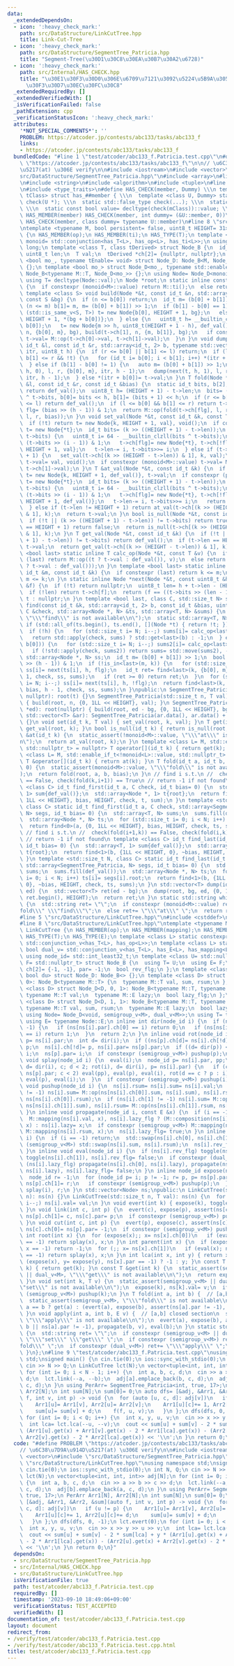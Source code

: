 ```yaml
---
data:
  _extendedDependsOn:
  - icon: ':heavy_check_mark:'
    path: src/DataStructure/LinkCutTree.hpp
    title: Link-Cut-Tree
  - icon: ':heavy_check_mark:'
    path: src/DataStructure/SegmentTree_Patricia.hpp
    title: "Segment-Tree(\u30D1\u30C8\u30EA\u30B7\u30A2\u6728)"
  - icon: ':heavy_check_mark:'
    path: src/Internal/HAS_CHECK.hpp
    title: "\u30E1\u30F3\u30D0\u306E\u6709\u7121\u3092\u5224\u5B9A\u3059\u308B\u30C6\
      \u30F3\u30D7\u30EC\u30FC\u30C8"
  _extendedRequiredBy: []
  _extendedVerifiedWith: []
  _isVerificationFailed: false
  _pathExtension: cpp
  _verificationStatusIcon: ':heavy_check_mark:'
  attributes:
    '*NOT_SPECIAL_COMMENTS*': ''
    PROBLEM: https://atcoder.jp/contests/abc133/tasks/abc133_f
    links:
    - https://atcoder.jp/contests/abc133/tasks/abc133_f
  bundledCode: "#line 1 \"test/atcoder/abc133_f.Patricia.test.cpp\"\n#define PROBLEM\
    \ \"https://atcoder.jp/contests/abc133/tasks/abc133_f\"\n\n// \u6C38\u7D9A\u914D\
    \u5217(at) \u306E verify\n\n#include <iostream>\n#include <vector>\n#line 2 \"\
    src/DataStructure/SegmentTree_Patricia.hpp\"\n#include <array>\n#line 4 \"src/DataStructure/SegmentTree_Patricia.hpp\"\
    \n#include <string>\n#include <algorithm>\n#include <tuple>\n#line 2 \"src/Internal/HAS_CHECK.hpp\"\
    \n#include <type_traits>\n#define HAS_CHECK(member, Dummy) \\\n template <class\
    \ tClass> struct has_##member { \\\n  template <class U, Dummy> static std::true_type\
    \ check(U *); \\\n  static std::false_type check(...); \\\n  static tClass *mClass;\
    \ \\\n  static const bool value= decltype(check(mClass))::value; \\\n };\n#define\
    \ HAS_MEMBER(member) HAS_CHECK(member, int dummy= (&U::member, 0))\n#define HAS_TYPE(member)\
    \ HAS_CHECK(member, class dummy= typename U::member)\n#line 8 \"src/DataStructure/SegmentTree_Patricia.hpp\"\
    \ntemplate <typename M, bool persistent= false, uint8_t HEIGHT= 31> class SegmentTree_Patricia\
    \ {\n HAS_MEMBER(op);\n HAS_MEMBER(ti);\n HAS_TYPE(T);\n template <class L> using\
    \ monoid= std::conjunction<has_T<L>, has_op<L>, has_ti<L>>;\n using id_t= long\
    \ long;\n template <class T, class tDerived> struct Node_B {\n  id_t bits;\n \
    \ uint8_t len;\n  T val;\n  tDerived *ch[2]= {nullptr, nullptr};\n };\n template\
    \ <bool mo_, typename tEnable= void> struct Node_D: Node_B<M, Node_D<mo_, tEnable>>\
    \ {};\n template <bool mo_> struct Node_D<mo_, typename std::enable_if_t<mo_>>:\
    \ Node_B<typename M::T, Node_D<mo_>> {};\n using Node= Node_D<monoid<M>::value>;\n\
    \ using T= decltype(Node::val);\n Node *root;\n static inline constexpr T def_val()\
    \ {\n  if constexpr (monoid<M>::value) return M::ti();\n  else return T();\n }\n\
    \ template <class S> void build(Node *&t, const id_t &n, std::array<id_t, 2> b,\
    \ const S &bg) {\n  if (n <= b[0]) return;\n  id_t m= (b[0] + b[1]) >> 1;\n  while\
    \ (n <= m) b[1]= m, m= (b[0] + b[1]) >> 1;\n  if (b[1] - b[0] == 1) {\n   if constexpr\
    \ (std::is_same_v<S, T>) t= new Node{b[0], HEIGHT + 1, bg};\n   else t= new Node{b[0],\
    \ HEIGHT + 1, *(bg + b[0])};\n  } else {\n   uint8_t h= __builtin_ctzll(b[1] -\
    \ b[0]);\n   t= new Node{m >> h, uint8_t(HEIGHT + 1 - h), def_val()};\n   build(t->ch[0],\
    \ n, {b[0], m}, bg), build(t->ch[1], n, {m, b[1]}, bg);\n   if constexpr (monoid<M>::value)\
    \ t->val= M::op(t->ch[0]->val, t->ch[1]->val);\n  }\n }\n void dump(Node *t, const\
    \ id_t &l, const id_t &r, std::array<id_t, 2> b, typename std::vector<T>::iterator\
    \ itr, uint8_t h) {\n  if (r <= b[0] || b[1] <= l) return;\n  if (l <= b[0] &&\
    \ b[1] <= r && !t) {\n   for (id_t i= b[0]; i < b[1]; i++) *(itr + i)= def_val();\n\
    \  } else if (b[1] - b[0] != 1) {\n   auto m= (b[0] + b[1]) >> 1;\n   dump(next(t,\
    \ h, 0), l, r, {b[0], m}, itr, h - 1);\n   dump(next(t, h, 1), l, r, {m, b[1]},\
    \ itr, h - 1);\n  } else *(itr + b[0])= t->val;\n }\n T fold(Node *&t, const id_t\
    \ &l, const id_t &r, const id_t &bias) {\n  static id_t bits, b[2];\n  if (!t)\
    \ return def_val();\n  uint8_t h= (HEIGHT + 1) - t->len;\n  bits= (bias >> h)\
    \ ^ t->bits, b[0]= bits << h, b[1]= (bits + 1) << h;\n  if (r <= b[0] || b[1]\
    \ <= l) return def_val();\n  if (l <= b[0] && b[1] <= r) return t->val;\n  bool\
    \ flg= (bias >> (h - 1)) & 1;\n  return M::op(fold(t->ch[flg], l, r, bias), fold(t->ch[!flg],\
    \ l, r, bias));\n }\n void set_val(Node *&t, const id_t &k, const T &val) {\n\
    \  if (!t) return t= new Node{k, HEIGHT + 1, val}, void();\n  if constexpr (persistent)\
    \ t= new Node{*t};\n  id_t bits= (k >> ((HEIGHT + 1) - t->len));\n  if (bits !=\
    \ t->bits) {\n   uint8_t i= 64 - __builtin_clzll(bits ^ t->bits);\n   bool flg=\
    \ (t->bits >> (i - 1)) & 1;\n   t->ch[flg]= new Node{*t}, t->ch[!flg]= new Node{k,\
    \ HEIGHT + 1, val};\n   t->len-= i, t->bits>>= i;\n  } else if (t->len != HEIGHT\
    \ + 1) {\n   set_val(t->ch[(k >> (HEIGHT - t->len)) & 1], k, val);\n  } else return\
    \ t->val= val, void();\n  if constexpr (monoid<M>::value) t->val= M::op(t->ch[0]->val,\
    \ t->ch[1]->val);\n }\n T &at_val(Node *&t, const id_t &k) {\n  if (!t) return\
    \ t= new Node{k, HEIGHT + 1, def_val()}, t->val;\n  if constexpr (persistent)\
    \ t= new Node{*t};\n  id_t bits= (k >> ((HEIGHT + 1) - t->len));\n  if (bits !=\
    \ t->bits) {\n   uint8_t i= 64 - __builtin_clzll(bits ^ t->bits);\n   bool flg=\
    \ (t->bits >> (i - 1)) & 1;\n   t->ch[flg]= new Node{*t}, t->ch[!flg]= new Node{k,\
    \ HEIGHT + 1, def_val()};\n   t->len-= i, t->bits>>= i;\n   return t->ch[!flg]->val;\n\
    \  } else if (t->len != HEIGHT + 1) return at_val(t->ch[(k >> (HEIGHT - t->len))\
    \ & 1], k);\n  return t->val;\n }\n bool is_null(Node *&t, const id_t &k) {\n\
    \  if (!t || (k >> ((HEIGHT + 1) - t->len)) != t->bits) return true;\n  if (t->len\
    \ == HEIGHT + 1) return false;\n  return is_null(t->ch[(k >> (HEIGHT - t->len))\
    \ & 1], k);\n }\n T get_val(Node *&t, const id_t &k) {\n  if (!t || (k >> ((HEIGHT\
    \ + 1) - t->len)) != t->bits) return def_val();\n  if (t->len == HEIGHT + 1) return\
    \ t->val;\n  return get_val(t->ch[(k >> (HEIGHT - t->len)) & 1], k);\n }\n template\
    \ <bool last> static inline T calc_op(Node *&t, const T &v) {\n  if constexpr\
    \ (last) return M::op((t ? t->val : def_val()), v);\n  else return M::op(v, (t\
    \ ? t->val : def_val()));\n }\n template <bool last> static inline bool is_in(const\
    \ id_t &m, const id_t &k) {\n  if constexpr (last) return k <= m;\n  else return\
    \ m <= k;\n }\n static inline Node *next(Node *&t, const uint8_t &h, const bool\
    \ &f) {\n  if (!t) return nullptr;\n  uint8_t len= h + t->len - (HEIGHT + 1);\n\
    \  if (!len) return t->ch[f];\n  return (f == ((t->bits >> (len - 1)) & 1)) ?\
    \ t : nullptr;\n }\n template <bool last, class C, std::size_t N> static id_t\
    \ find(const id_t &k, std::array<id_t, 2> b, const id_t &bias, uint8_t h, const\
    \ C &check, std::array<Node *, N> &ts, std::array<T, N> &sums) {\n  static_assert(monoid<M>::value,\
    \ \"\\\"find\\\" is not available\\n\");\n  static std::array<T, N> sums2;\n \
    \ if (std::all_of(ts.begin(), ts.end(), [](Node *t) { return !t; })) return -1;\n\
    \  if (!h) {\n   for (std::size_t i= N; i--;) sums[i]= calc_op<last>(ts[i], sums[i]);\n\
    \   return std::apply(check, sums) ? std::get<last>(b) : -1;\n  } else if (is_in<last>(k,\
    \ b[0])) {\n   for (std::size_t i= N; i--;) sums2[i]= calc_op<last>(ts[i], sums[i]);\n\
    \   if (!std::apply(check, sums2)) return sums= std::move(sums2), -1;\n  }\n \
    \ std::array<Node *, N> ss;\n  id_t m= (b[0] + b[1]) >> 1;\n  bool flg= (bias\
    \ >> (h - 1)) & 1;\n  if (!is_in<last>(m, k)) {\n   for (std::size_t i= N; i--;)\
    \ ss[i]= next(ts[i], h, flg);\n   id_t ret= find<last>(k, {b[0], m}, bias, h -\
    \ 1, check, ss, sums);\n   if (ret >= 0) return ret;\n  }\n  for (std::size_t\
    \ i= N; i--;) ss[i]= next(ts[i], h, !flg);\n  return find<last>(k, {m, b[1]},\
    \ bias, h - 1, check, ss, sums);\n }\npublic:\n SegmentTree_Patricia(Node *t=\
    \ nullptr): root(t) {}\n SegmentTree_Patricia(std::size_t n, T val): root(nullptr)\
    \ { build(root, n, {0, 1LL << HEIGHT}, val); }\n SegmentTree_Patricia(T *bg, T\
    \ *ed): root(nullptr) { build(root, ed - bg, {0, 1LL << HEIGHT}, bg); }\n SegmentTree_Patricia(const\
    \ std::vector<T> &ar): SegmentTree_Patricia(ar.data(), ar.data() + ar.size())\
    \ {}\n void set(id_t k, T val) { set_val(root, k, val); }\n T get(id_t k) { return\
    \ get_val(root, k); }\n bool is_null(id_t k) { return is_null(root, k); }\n T\
    \ &at(id_t k) {\n  static_assert(!monoid<M>::value, \"\\\"at\\\" is not available\\\
    n\");\n  return at_val(root, k);\n }\n template <class L= M, std::enable_if_t<monoid<L>::value,\
    \ std::nullptr_t> = nullptr> T operator[](id_t k) { return get(k); }\n template\
    \ <class L= M, std::enable_if_t<!monoid<L>::value, std::nullptr_t> = nullptr>\
    \ T &operator[](id_t k) { return at(k); }\n T fold(id_t a, id_t b, id_t bias=\
    \ 0) {\n  static_assert(monoid<M>::value, \"\\\"fold\\\" is not available\\n\"\
    );\n  return fold(root, a, b, bias);\n }\n // find i s.t.\n //  check(fold(k,i))\
    \ == False, check(fold(k,i+1)) == True\n // return -1 if not found\n template\
    \ <class C> id_t find_first(id_t a, C check, id_t bias= 0) {\n  std::array<T,\
    \ 1> sum{def_val()};\n  std::array<Node *, 1> t{root};\n  return find<0>(a, {0,\
    \ 1LL << HEIGHT}, bias, HEIGHT, check, t, sum);\n }\n template <std::size_t N,\
    \ class C> static id_t find_first(id_t a, C check, std::array<SegmentTree_Patricia,\
    \ N> segs, id_t bias= 0) {\n  std::array<T, N> sums;\n  sums.fill(def_val());\n\
    \  std::array<Node *, N> ts;\n  for (std::size_t i= 0; i < N; i++) ts[i]= segs[i].root;\n\
    \  return find<0>(a, {0, 1LL << HEIGHT}, bias, HEIGHT, check, ts, sums);\n }\n\
    \ // find i s.t.\n //  check(fold(i+1,k)) == False, check(fold(i,k)) == True\n\
    \ // return -1 if not found\n template <class C> id_t find_last(id_t b, C check,\
    \ id_t bias= 0) {\n  std::array<T, 1> sum{def_val()};\n  std::array<Node *, 1>\
    \ t{root};\n  return find<1>(b, {1LL << HEIGHT, 0}, ~bias, HEIGHT, check, t, sum);\n\
    \ }\n template <std::size_t N, class C> static id_t find_last(id_t b, C check,\
    \ std::array<SegmentTree_Patricia, N> segs, id_t bias= 0) {\n  std::array<T, N>\
    \ sums;\n  sums.fill(def_val());\n  std::array<Node *, N> ts;\n  for (std::size_t\
    \ i= 0; i < N; i++) ts[i]= segs[i].root;\n  return find<1>(b, {1LL << HEIGHT,\
    \ 0}, ~bias, HEIGHT, check, ts, sums);\n }\n std::vector<T> dump(id_t bg, id_t\
    \ ed) {\n  std::vector<T> ret(ed - bg);\n  dump(root, bg, ed, {0, 1LL << HEIGHT},\
    \ ret.begin(), HEIGHT);\n  return ret;\n }\n static std::string which_available()\
    \ {\n  std::string ret= \"\";\n  if constexpr (monoid<M>::value) ret+= \"\\\"\
    fold\\\" \\\"find\\\"\";\n  else ret+= \"\\\"at\\\" \";\n  return ret;\n }\n};\n\
    #line 5 \"src/DataStructure/LinkCutTree.hpp\"\n#include <cstddef>\n#include <cassert>\n\
    #line 8 \"src/DataStructure/LinkCutTree.hpp\"\ntemplate <typename M= void> class\
    \ LinkCutTree {\n HAS_MEMBER(op);\n HAS_MEMBER(mapping);\n HAS_MEMBER(composition);\n\
    \ HAS_TYPE(T);\n HAS_TYPE(E);\n template <class L> static constexpr bool semigroup_v=\
    \ std::conjunction_v<has_T<L>, has_op<L>>;\n template <class L> static constexpr\
    \ bool dual_v= std::conjunction_v<has_T<L>, has_E<L>, has_mapping<L>, has_composition<L>>;\n\
    \ using node_id= std::int_least32_t;\n template <class U= std::nullptr_t, class\
    \ F= std::nullptr_t> struct Node_B {\n  using T= U;\n  using E= F;\n  node_id\
    \ ch[2]= {-1, -1}, par= -1;\n  bool rev_flg;\n };\n template <class D, bool sg,\
    \ bool du> struct Node_D: Node_B<> {};\n template <class D> struct Node_D<D, 1,\
    \ 0>: Node_B<typename M::T> {\n  typename M::T val, sum, rsum;\n };\n template\
    \ <class D> struct Node_D<D, 0, 1>: Node_B<typename M::T, typename M::E> {\n \
    \ typename M::T val;\n  typename M::E lazy;\n  bool lazy_flg;\n };\n template\
    \ <class D> struct Node_D<D, 1, 1>: Node_B<typename M::T, typename M::E> {\n \
    \ typename M::T val, sum, rsum;\n  typename M::E lazy;\n  bool lazy_flg;\n };\n\
    \ using Node= Node_D<void, semigroup_v<M>, dual_v<M>>;\n using T= typename Node::T;\n\
    \ using E= typename Node::E;\n inline int dir(node_id i) {\n  if (ns[i].par !=\
    \ -1) {\n   if (ns[ns[i].par].ch[0] == i) return 0;\n   if (ns[ns[i].par].ch[1]\
    \ == i) return 1;\n  }\n  return 2;\n }\n inline void rot(node_id i) {\n  node_id\
    \ p= ns[i].par;\n  int d= dir(i);\n  if ((ns[p].ch[d]= ns[i].ch[!d]) != -1) ns[ns[p].ch[d]].par=\
    \ p;\n  ns[i].ch[!d]= p, ns[i].par= ns[p].par;\n  if ((d= dir(p)) < 2) ns[ns[p].par].ch[d]=\
    \ i;\n  ns[p].par= i;\n  if constexpr (semigroup_v<M>) pushup(p);\n }\n inline\
    \ void splay(node_id i) {\n  eval(i);\n  node_id p= ns[i].par, pp;\n  for (int\
    \ d= dir(i), c; d < 2; rot(i), d= dir(i), p= ns[i].par) {\n   if (c= dir(p), pp=\
    \ ns[p].par; c < 2) eval(pp), eval(p), eval(i), rot(d == c ? p : i);\n   else\
    \ eval(p), eval(i);\n  }\n  if constexpr (semigroup_v<M>) pushup(i);\n }\n inline\
    \ void pushup(node_id i) {\n  ns[i].rsum= ns[i].sum= ns[i].val;\n  if (ns[i].ch[0]\
    \ != -1) ns[i].sum= M::op(ns[ns[i].ch[0]].sum, ns[i].sum), ns[i].rsum= M::op(ns[i].rsum,\
    \ ns[ns[i].ch[0]].rsum);\n  if (ns[i].ch[1] != -1) ns[i].sum= M::op(ns[i].sum,\
    \ ns[ns[i].ch[1]].sum), ns[i].rsum= M::op(ns[ns[i].ch[1]].rsum, ns[i].rsum);\n\
    \ }\n inline void propagate(node_id i, const E &x) {\n  if (i == -1) return;\n\
    \  M::mapping(ns[i].val, x), ns[i].lazy_flg ? (M::composition(ns[i].lazy, x),\
    \ x) : ns[i].lazy= x;\n  if constexpr (semigroup_v<M>) M::mapping(ns[i].sum, x),\
    \ M::mapping(ns[i].rsum, x);\n  ns[i].lazy_flg= true;\n }\n inline void toggle(node_id\
    \ i) {\n  if (i == -1) return;\n  std::swap(ns[i].ch[0], ns[i].ch[1]);\n  if constexpr\
    \ (semigroup_v<M>) std::swap(ns[i].sum, ns[i].rsum);\n  ns[i].rev_flg= !ns[i].rev_flg;\n\
    \ }\n inline void eval(node_id i) {\n  if (ns[i].rev_flg) toggle(ns[i].ch[0]),\
    \ toggle(ns[i].ch[1]), ns[i].rev_flg= false;\n  if constexpr (dual_v<M>)\n   if\
    \ (ns[i].lazy_flg) propagate(ns[i].ch[0], ns[i].lazy), propagate(ns[i].ch[1],\
    \ ns[i].lazy), ns[i].lazy_flg= false;\n }\n inline node_id expose(node_id i) {\n\
    \  node_id r= -1;\n  for (node_id p= i; p != -1; r= p, p= ns[p].par) {\n   splay(p),\
    \ ns[p].ch[1]= r;\n   if constexpr (semigroup_v<M>) pushup(p);\n  }\n  return\
    \ splay(i), r;\n }\n std::vector<Node> ns;\npublic:\n LinkCutTree(std::size_t\
    \ n): ns(n) {}\n LinkCutTree(std::size_t n, T val): ns(n) {\n  for (int i= n;\
    \ i--;) ns[i].val= val;\n }\n void evert(int k) { expose(k), toggle(k), eval(k);\
    \ }\n void link(int c, int p) {\n  evert(c), expose(p), assert(ns[c].par == -1),\
    \ ns[p].ch[1]= c, ns[c].par= p;\n  if constexpr (semigroup_v<M>) pushup(p);\n\
    \ }\n void cut(int c, int p) {\n  evert(p), expose(c), assert(ns[c].ch[0] == p),\
    \ ns[c].ch[0]= ns[p].par= -1;\n  if constexpr (semigroup_v<M>) pushup(c);\n }\n\
    \ int root(int x) {\n  for (expose(x);; x= ns[x].ch[0])\n   if (eval(x); ns[x].ch[0]\
    \ == -1) return splay(x), x;\n }\n int parent(int x) {\n  if (expose(x), x= ns[x].ch[0];\
    \ x == -1) return -1;\n  for (;; x= ns[x].ch[1])\n   if (eval(x); ns[x].ch[1]\
    \ == -1) return splay(x), x;\n }\n int lca(int x, int y) { return x == y ? x :\
    \ (expose(x), y= expose(y), ns[x].par == -1) ? -1 : y; }\n const T &operator[](int\
    \ k) { return get(k); }\n const T &get(int k) {\n  static_assert(semigroup_v<M>\
    \ || dual_v<M>, \"\\\"get\\\" is not available\\n\");\n  return expose(k), ns[k].val;\n\
    \ }\n void set(int k, T v) {\n  static_assert(semigroup_v<M> || dual_v<M>, \"\\\
    \"set\\\" is not available\\n\");\n  expose(k), ns[k].val= v;\n  if constexpr\
    \ (semigroup_v<M>) pushup(k);\n }\n T fold(int a, int b) {  // [a,b] closed section\n\
    \  static_assert(semigroup_v<M>, \"\\\"fold\\\" is not available\\n\");\n  return\
    \ a == b ? get(a) : (evert(a), expose(b), assert(ns[a].par != -1), ns[b].sum);\n\
    \ }\n void apply(int a, int b, E v) {  // [a,b] closed section\n  static_assert(dual_v<M>,\
    \ \"\\\"apply\\\" is not available\\n\");\n  evert(a), expose(b), assert(a ==\
    \ b || ns[a].par != -1), propagate(b, v), eval(b);\n }\n static std::string which_available()\
    \ {\n  std::string ret= \"\";\n  if constexpr (semigroup_v<M> || dual_v<M>) ret+=\
    \ \"\\\"set\\\" \\\"get\\\" \";\n  if constexpr (semigroup_v<M>) ret+= \"\\\"\
    fold\\\" \";\n  if constexpr (dual_v<M>) ret+= \"\\\"apply\\\" \";\n  return ret;\n\
    \ }\n};\n#line 9 \"test/atcoder/abc133_f.Patricia.test.cpp\"\nusing namespace\
    \ std;\nsigned main() {\n cin.tie(0);\n ios::sync_with_stdio(0);\n int N, Q;\n\
    \ cin >> N >> Q;\n LinkCutTree lct(N);\n vector<tuple<int, int, int>> adj[N];\n\
    \ for (int i= 0; i < N - 1; i++) {\n  int a, b, c, d;\n  cin >> a >> b >> c >>\
    \ d;\n  lct.link(--a, --b);\n  adj[a].emplace_back(b, c, d);\n  adj[b].emplace_back(a,\
    \ c, d);\n }\n using PerArr= SegmentTree_Patricia<int, true, 17>;\n PerArr Arr1[N],\
    \ Arr2[N];\n int sum[N];\n sum[0]= 0;\n auto dfs= [&adj, &Arr1, &Arr2, &sum](auto\
    \ f, int v, int p) -> void {\n  for (auto [u, c, d]: adj[v])\n   if (u != p) {\n\
    \    Arr1[u]= Arr1[v], Arr2[u]= Arr2[v];\n    Arr1[u][c]+= 1, Arr2[u][c]+= d;\n\
    \    sum[u]= sum[v] + d;\n    f(f, u, v);\n   }\n };\n dfs(dfs, 0, -1);\n lct.evert(0);\n\
    \ for (int i= 0; i < Q; i++) {\n  int x, y, u, v;\n  cin >> x >> y >> u >> v;\n\
    \  int lca= lct.lca(--u, --v);\n  cout << sum[u] + sum[v] - 2 * sum[lca] + y *\
    \ (Arr1[u].get(x) + Arr1[v].get(x) - 2 * Arr1[lca].get(x)) - (Arr2[u].get(x) +\
    \ Arr2[v].get(x) - 2 * Arr2[lca].get(x)) << '\\n';\n }\n return 0;\n}\n"
  code: "#define PROBLEM \"https://atcoder.jp/contests/abc133/tasks/abc133_f\"\n\n\
    // \u6C38\u7D9A\u914D\u5217(at) \u306E verify\n\n#include <iostream>\n#include\
    \ <vector>\n#include \"src/DataStructure/SegmentTree_Patricia.hpp\"\n#include\
    \ \"src/DataStructure/LinkCutTree.hpp\"\nusing namespace std;\nsigned main() {\n\
    \ cin.tie(0);\n ios::sync_with_stdio(0);\n int N, Q;\n cin >> N >> Q;\n LinkCutTree\
    \ lct(N);\n vector<tuple<int, int, int>> adj[N];\n for (int i= 0; i < N - 1; i++)\
    \ {\n  int a, b, c, d;\n  cin >> a >> b >> c >> d;\n  lct.link(--a, --b);\n  adj[a].emplace_back(b,\
    \ c, d);\n  adj[b].emplace_back(a, c, d);\n }\n using PerArr= SegmentTree_Patricia<int,\
    \ true, 17>;\n PerArr Arr1[N], Arr2[N];\n int sum[N];\n sum[0]= 0;\n auto dfs=\
    \ [&adj, &Arr1, &Arr2, &sum](auto f, int v, int p) -> void {\n  for (auto [u,\
    \ c, d]: adj[v])\n   if (u != p) {\n    Arr1[u]= Arr1[v], Arr2[u]= Arr2[v];\n\
    \    Arr1[u][c]+= 1, Arr2[u][c]+= d;\n    sum[u]= sum[v] + d;\n    f(f, u, v);\n\
    \   }\n };\n dfs(dfs, 0, -1);\n lct.evert(0);\n for (int i= 0; i < Q; i++) {\n\
    \  int x, y, u, v;\n  cin >> x >> y >> u >> v;\n  int lca= lct.lca(--u, --v);\n\
    \  cout << sum[u] + sum[v] - 2 * sum[lca] + y * (Arr1[u].get(x) + Arr1[v].get(x)\
    \ - 2 * Arr1[lca].get(x)) - (Arr2[u].get(x) + Arr2[v].get(x) - 2 * Arr2[lca].get(x))\
    \ << '\\n';\n }\n return 0;\n}"
  dependsOn:
  - src/DataStructure/SegmentTree_Patricia.hpp
  - src/Internal/HAS_CHECK.hpp
  - src/DataStructure/LinkCutTree.hpp
  isVerificationFile: true
  path: test/atcoder/abc133_f.Patricia.test.cpp
  requiredBy: []
  timestamp: '2023-09-10 18:49:06+09:00'
  verificationStatus: TEST_ACCEPTED
  verifiedWith: []
documentation_of: test/atcoder/abc133_f.Patricia.test.cpp
layout: document
redirect_from:
- /verify/test/atcoder/abc133_f.Patricia.test.cpp
- /verify/test/atcoder/abc133_f.Patricia.test.cpp.html
title: test/atcoder/abc133_f.Patricia.test.cpp
---
```

